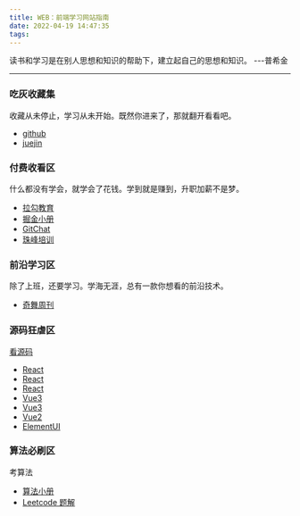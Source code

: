 ```yaml
---
title: WEB：前端学习网站指南
date: 2022-04-19 14:47:35
tags:
---
```



读书和学习是在别人思想和知识的帮助下，建立起自己的思想和知识。 ---普希金

<!-- more -->

***

### 吃灰收藏集

收藏从未停止，学习从未开始。既然你进来了，那就翻开看看吧。

* [github](https://github.com/zeuscoder?tab=stars)
* [juejin](https://juejin.cn/user/4283353030729480/collections)

### 付费收看区

什么都没有学会，就学会了花钱。学到就是赚到，升职加薪不是梦。

* [拉勾教育](https://kaiwu.lagou.com/hasBuy/special)
* [掘金小册](https://juejin.cn/my-course)
* [GitChat](https://gitbook.cn/gitchat/ordered/columns)
* [珠峰培训](http://www.javascriptpeixun.cn/course/3709/task/248257/show#)

### 前沿学习区

除了上班，还要学习。学海无涯，总有一款你想看的前沿技术。

* [奇舞周刊](https://weekly.75.team/)

### 源码狂虐区

[看源码](https://cloud.tencent.com/developer/article/1581855)

* [React](https://react.iamkasong.com/preparation/idea.html#react%E7%90%86%E5%BF%B5)
* [React](https://react.jokcy.me/)
* [React](https://github.com/7kms/react-illustration-series)
* [Vue3](https://kaiwu.lagou.com/course/courseInfo.htm?courseId=326#/detail/pc?id=4054)
* [Vue3](https://github.com/cuixiaorui/mini-vue)
* [Vue2](https://ustbhuangyi.github.io/vue-analysis/v2/prepare/)
* [ElementUI](https://mp.weixin.qq.com/s?__biz=MzA3NTk4NjQ1OQ==&mid=2247484649&idx=1&sn=8ee67553193fda33e7c637568bb0a86f&chksm=9f69679da81eee8bba046776de07f8848ad9061e6c04ca781bf052fc9bcee70ea34a48c81864&token=103240474&lang=zh_CN#rd)

### 算法必刷区

考算法

* [算法小册](https://juejin.cn/book/6844733800300150797/section/6844733800371453966)
* [Leetcode 题解](https://github.com/CyC2018/CS-Notes/blob/master/notes/Leetcode%20%E9%A2%98%E8%A7%A3%20-%20%E5%8A%A8%E6%80%81%E8%A7%84%E5%88%92.md#leetcode-%E9%A2%98%E8%A7%A3---%E5%8A%A8%E6%80%81%E8%A7%84%E5%88%92)
